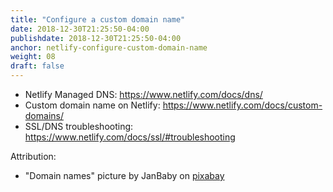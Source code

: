 ```yaml
---
title: "Configure a custom domain name"
date: 2018-12-30T21:25:50-04:00
publishdate: 2018-12-30T21:25:50-04:00
anchor: netlify-configure-custom-domain-name
weight: 08
draft: false
---
```


* Netlify Managed DNS: https://www.netlify.com/docs/dns/
* Custom domain name on Netlify: https://www.netlify.com/docs/custom-domains/
* SSL/DNS troubleshooting: https://www.netlify.com/docs/ssl/#troubleshooting

Attribution:

* "Domain names" picture by JanBaby on [pixabay](https://pixabay.com/en/domain-names-domain-extension-domain-1772243/)
